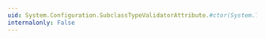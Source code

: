 ```yaml
---
uid: System.Configuration.SubclassTypeValidatorAttribute.#ctor(System.Type)
internalonly: False
---
```

